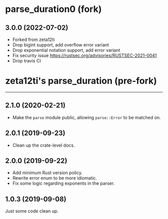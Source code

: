 # parse_duration0 (fork)

## 3.0.0 (2022-07-02)
- Forked from zeta12ti
- Drop bigint support, add overflow error variant
- Drop exponential notation support, add error variant
- Fix security issue https://rustsec.org/advisories/RUSTSEC-2021-0041
- Drop travis CI

# zeta12ti's parse_duration (pre-fork)
---------------------------------------

## 2.1.0 (2020-02-21)
- Make the `parse` module public, allowing `parse::Error` to be matched on.

## 2.0.1 (2019-09-23)
- Clean up the crate-level docs.

## 2.0.0 (2019-09-22)
- Add minimum Rust version policy.
- Rewrite error enum to be more idiomatic.
- Fix some logic regarding exponents in the parser.

## 1.0.3 (2019-09-08)
Just some code clean up.

